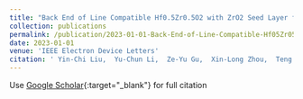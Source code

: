 ```yaml
---
title: "Back End of Line Compatible Hf0.5Zr0.5O2 with ZrO2 Seed Layer for Enhanced Ferroelectricity"
collection: publications
permalink: /publication/2023-01-01-Back-End-of-Line-Compatible-Hf05Zr05O2-with-ZrO2-Seed-Layer-for-Enhanced-Ferroelectricity
date: 2023-01-01
venue: 'IEEE Electron Device Letters'
citation: ' Yin-Chi Liu,  Yu-Chun Li,  Ze-Yu Gu,  Xin-Long Zhou,  Teng Huang,  Ze-Hui Li,  Tian-Tian Pi,  Yan-Fei Li,  Shi-Jin Ding,  Lin Chen, &quot;Back End of Line Compatible Hf0.5Zr0.5O2 with ZrO2 Seed Layer for Enhanced Ferroelectricity.&quot; IEEE Electron Device Letters, 2023.'
---
```

Use [Google Scholar](https://scholar.google.com/scholar?q=Back+End+of+Line+Compatible+Hf0.5Zr0.5O2+with+ZrO2+Seed+Layer+for+Enhanced+Ferroelectricity){:target="_blank"} for full citation